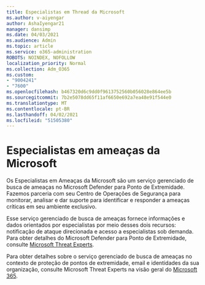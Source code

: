 ```yaml
---
title: Especialistas em Thread da Microsoft
ms.author: v-aiyengar
author: AshaIyengar21
manager: dansimp
ms.date: 04/03/2021
ms.audience: Admin
ms.topic: article
ms.service: o365-administration
ROBOTS: NOINDEX, NOFOLLOW
localization_priority: Normal
ms.collection: Adm_O365
ms.custom:
- "9004241"
- "7600"
ms.openlocfilehash: b467320d6c9dd0f9613752560b056028e864ee5b
ms.sourcegitcommit: 7b2e5078dd65f11af6650e692a7ea48e91f544e0
ms.translationtype: MT
ms.contentlocale: pt-BR
ms.lasthandoff: 04/02/2021
ms.locfileid: "51505380"
---
```

# <a name="microsoft-threat-experts"></a>Especialistas em ameaças da Microsoft

Os Especialistas em Ameaças da Microsoft são um serviço gerenciado de busca de ameaças no Microsoft Defender para Ponto de Extremidade.  Fazemos parceria com seu Centro de Operações de Segurança para monitorar, analisar e dar suporte para identificar e responder a ameaças críticas em seu ambiente exclusivo.

Esse serviço gerenciado de busca de ameaças fornece informações e dados orientados por especialistas por meio desses dois recursos: notificação de ataque direcionada e acesso a especialistas sob demanda. Para obter detalhes do Microsoft Defender para Ponto de Extremidade, consulte [Microsoft Threat Experts]( https://docs.microsoft.com/microsoft-365/security/defender-endpoint/microsoft-threat-experts).

Para obter detalhes sobre o serviço gerenciado de busca de ameaças no contexto de proteção de pontos de extremidade, email e identidades da sua organização, consulte Microsoft Threat Experts na visão geral do [Microsoft 365](https://docs.microsoft.com/microsoft-365/security/mtp/microsoft-threat-experts?view=o365-worldwide).